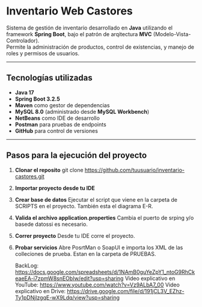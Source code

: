# Inventario Web Castores

Sistema de gestión de inventario desarrollado en **Java** utilizando el framework **Spring Boot**, bajo el patrón de arqitectura **MVC** (Modelo-Vista-Controlador).  
Permite la administración de productos, control de existencias, y manejo de roles y permisos de usuarios.

---
## Tecnologías utilizadas

- **Java 17**
- **Spring Boot 3.2.5**
- **Maven** como gestor de dependencias
- **MySQL 8.0** (administrado desde **MySQL Workbench**)
- **NetBeans** como IDE de desarrollo
- **Postman** para pruebas de endpoints
- **GitHub** para control de versiones

---

## Pasos para la ejecución del proyecto

1. **Clonar el reposito**
   git clone https://github.com/tuusuario/inventario-castores.git
2. **Importar proyecto desde tu IDE**
3. **Crear base de datos**
   Ejecutar el script que viene en la carpeta de SCRIPTS en el proyecto. También esta el diagrama E-R.
4. **Valida el archivo application.properties**
   Cambia el puerto de srping y/o basede datossi es necesario.
5. **Correr proyecto**
   Desde tu IDE corre el proyecto.
6. **Probar servicios**
   Abre PosrtMan o SoapUI e importa los XML de las colleciones de prueba. Estan en la carpeta de PRUEBAS.

   BackLog:
   https://docs.google.com/spreadsheets/d/1NAmB0guYeZpY1_ntoG9RhCkeaeEA-i7zpmW8snEObIw/edit?usp=sharing
   Video explicativo en YouTube:
   https://www.youtube.com/watch?v=Vz9ALbA7_00
   Video explicativo en Drive:
   https://drive.google.com/file/d/191jCL3V_EZhz-Ty1pDNjlzgqE-wX9Ldq/view?usp=sharing
   
